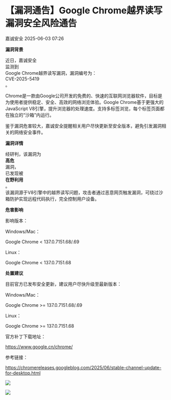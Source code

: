 #  【漏洞通告】Google Chrome越界读写漏洞安全风险通告   
 嘉诚安全   2025-06-03 07:26  
  
**漏洞背景**  
  
  
  
  
  
  
  
  
近日，嘉诚安全  
监测到  
Google Chrome越界读写漏洞，漏洞编号为：  
CVE-2025-5419  
。  
  
  
Chrome是一款由Google公司开发的免费的、快速的互联网浏览器软件，目标是为使用者提供稳定、安全、高效的网络浏览体验。Google Chrome基于更强大的JavaScript V8引擎，提升浏览器的处理速度。支持多标签浏览，每个标签页面都在独立的“沙箱”内运行。  
  
  
鉴于漏洞危害较大，嘉诚安全提醒相关用户尽快更新至安全版本，避免引发漏洞相关的网络安全事件。  
  
**漏洞详情**  
  
  
  
  
  
  
  
  
经研判，该漏洞为  
**高危**  
漏洞，  
已发现被  
**在野利用**  
。  
该漏洞源于V8引擎中的越界读写问题，攻击者通过恶意网页触发漏洞，可绕过沙箱防护实现远程代码执行，完全控制用户设备。  
  
**危害影响**  
  
  
  
  
  
  
  
  
影响版本：  
  
Windows/Mac：  
  
Google Chrome < 137.0.7151.68/.69  
  
Linux：  
  
Google Chrome < 137.0.7151.68  
  
**处置建议**  
  
  
  
  
  
  
  
  
目前官方已发布安全更新，建议用户尽快升级至最新版本：  
  
Windows/Mac：  
  
Google Chrome >= 137.0.7151.68/.69  
  
Linux：  
  
Google Chrome >= 137.0.7151.68  
  
官方补丁下载地址：  
  
https://www.google.cn/chrome/  
  
参考链接：  
  
https://chromereleases.googleblog.com/2025/06/stable-channel-update-for-desktop.html  
  
  
![](https://mmbiz.qpic.cn/mmbiz_png/1t8LLTibEW5NtxqlBL1HLib8jMO0PWtibWTWTFPOa3ND1lyaEQyBgp2fodg9A1XxvPjY7L6ILtK26MBGhofWE0ORw/640?wx_fmt=png&wx_ "")  
  
![](https://mmbiz.qpic.cn/sz_mmbiz_gif/sDiaO8GNKJrJnzIYoQAv2nF3pgKm4SgdFkzuniaicBHQxgSdu0U0xyYbNDOcNkDMWCjwJNwKnic9ASAhhxEpkFL6lg/640?wx_fmt=gif&wx_ "")  
  
  
